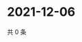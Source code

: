 # 2021-12-06

共 0 条

<!-- BEGIN WEIBO -->
<!-- 最后更新时间 Mon Dec 06 2021 20:23:36 GMT+0800 (China Standard Time) -->

<!-- END WEIBO -->
